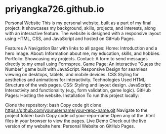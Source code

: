# priyangka726.github.io
Personal Website
This is my personal website, built as a part of my final project. It showcases my background, skills, projects, and interests, along with an interactive feature. The website is designed with a responsive layout using HTML, CSS, and JavaScript and hosted on GitHub Pages.

Features
A Navigation Bar with links to all pages:
Home: Introduction and a hero image.
About: Information about me, my education, skills, and hobbies.
Portfolio: Showcasing my projects.
Contact: A form to send messages directly to my email using Formspree.
Game Page: An interactive "Guess the Number" game built with JavaScript.
Responsive Design for seamless viewing on desktops, tablets, and mobile devices.
CSS Styling for aesthetics and animations for interactivity.
Technologies Used
HTML: Structure of the web pages.
CSS: Styling and layout design.
JavaScript: Interactivity and functionality (e.g., form validation, game logic).
GitHub Pages: Hosting the website.
Installation
To run this project locally:

Clone the repository:
bash
Copy code
git clone https://github.com/yourusername/your-repo-name.git
Navigate to the project folder:
bash
Copy code
cd your-repo-name
Open any of the .html files in your browser to view the pages.
Live Demo
Check out the live version of my website here: Personal Website on GitHub Pages.
